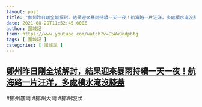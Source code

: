 ```yaml
---
layout: post
title: "鄭州昨日剛全城解封，結果迎來暴雨持續一天一夜！航海路一片汪洋，多處積水淹沒膝蓋"
date: 2021-08-29T11:52:45.000Z
author: 圍城記
from: https://www.youtube.com/watch?v=C5WwBndp6tg
tags: [ 圍城記 ]
categories: [ 圍城記 ]
---
```

<!--1630237965000-->
[鄭州昨日剛全城解封，結果迎來暴雨持續一天一夜！航海路一片汪洋，多處積水淹沒膝蓋](https://www.youtube.com/watch?v=C5WwBndp6tg)
------

<div>
#鄭州暴雨 #鄭州大雨 #鄭州現狀
</div>
